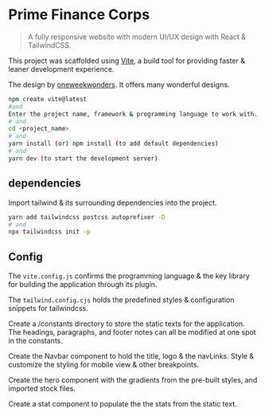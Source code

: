 # Prime Finance Corps

> A fully responsive website with modern UI/UX design with React & TailwindCSS.

This project was scaffolded using [Vite](https://vitejs.dev/guide/#scaffolding-your-first-vite-project), a build tool for providing faster & leaner development experience.

The design by [oneweekwonders](https://www.oneweekwonders.com/). It offers many wonderful designs.

```bash
npm create vite@latest
#and
Enter the project name, framework & programming language to work with.
# and
cd <project_name>
# and
yarn install (or) npm install (to add default dependencies)
# and
yarn dev (to start the development server)
```

## dependencies

Import tailwind & its surrounding dependencies into the project.

```bash
yarn add tailwindcss postcss autoprefixer -D
# and
npx tailwindcss init -p
```

## Config

The `vite.config.js` confirms the programming language & the key library for building the application through its plugin.

The `tailwind.config.cjs` holds the predefined styles & configuration snippets for tailwindcss.

Create a /constants directory to store the static texts for the application. The headings, paragraphs, and footer notes can all be modified at one spot in the constants.

Create the Navbar component to hold the title, logo & the navLinks. Style & customize the styling for mobile view & other breakpoints.

Create the hero component with the gradients from the pre-built styles, and imported stock files.

Create a stat component to populate the the stats from the static text. 